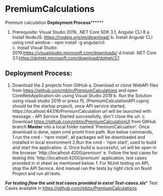 # PremiumCalculations
Premium calculation
************Deployment Process******************
1. Prerequisite: Visual Studio 2019, .NET Core SDK 3.1, Angular CLI 8
	a. Install  NodeJS: https://nodejs.org/en/download/
	b. Install Angualr CLI using cmd window -  npm install -g angular/cli  
	c. Install Visual Studio 2019:https://visualstudio.microsoft.com/downloads/
	d.Install .NET Core 3.1:https://dotnet.microsoft.com/download/dotnet/3.1
	
Deployment Process:
-------------------
1. Download the 2 projects from GitHub
	a. Download or clone WebAPi files from https://github.com/mbtix/PremiumCalculations and open CoreWebApplication.sln usiing Visual Studio 2019
 	b. Run the Solution using visual studio 2019 or press f5, (PremiumCalculationAPI.csproj should be the startup project), once  API service started, https://localhost:44316/PremiumCalculation url will be launched with message - API Service Started successfully, don't close the url.
	c. Download https://github.com/mbtix/PremiumCalculationUI from GitHub branch **Master** into a local folder named 'PremiumCalcuation'. Once download is done, open cmd promt from  path. Run below commands,
			1.run the cmd - 'npm install', all packages will be downloaded and installed in local environment
			2.Run the cmd - 'npm start', used to build and start the application. 
	d. Once build is successful, url will be open in the browser 'http://localhost:4200/premium'
	e. Follow the test cases for testing this 'http://localhost:4200/premium' application, test cases provided in xl sheet as mentioned below.
	f. For NUnit testing on API, stop the API Service. And manual run the tests by right click on Nunit Project and run all tests.

***********For testing flow the unit test cases provided in excel Test-cases.xls************
Test Cases available in https://github.com/mbtix/PremiumCalculations
